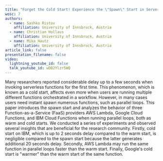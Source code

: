```yaml
---
title: "Forget the Cold Start! Experience the \"Spawn\" Start in Serverless Computing"
wosc: 7
authors:
  - name: Sashko Ristov
    affiliation: University of Innsbruck, Austria
  - name: Christian Hollaus
    affiliation: University of Innsbruck, Austria
  - name: Mika Hautz
    affiliation: University of Innsbruck, Austria
article_link: false
presentation_filename: false
video:
  lightning_youtube_id: false
  talk_youtube_id: wDD2Ylzr5WQ
---
```


Many researchers reported considerable delay up to a few seconds when invoking serverless functions for the first time. This phenomenon, which is known as a cold start, affects even more when users are running multiple different functions orchestrated in a workflow. However, in many cases users need instant spawn numerous functions, such as parallel loops. This paper introduces the spawn start and analyzes the behavior of three Function-as-a-Service (FaaS) providers AWS Lambda, Google Cloud Functions, and IBM Cloud Functions when running parallel loops, both as warm and cold starts. We conducted a series of experiments and observed several insights that are beneficial for the research community. Firstly, cold start on IBM, which is up to 2 seconds delay compared to the warm start, is negligible compared to the spawn start because the latter generates additional 20 seconds delay. Secondly, AWS Lambda may run the same function in parallel loops faster than the warm start. Finally, Google's cold start is "warmer" than the warm start of the same function.
